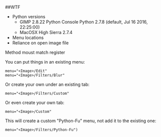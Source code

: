 ##WTF

- Python versions
    - GIMP 2.8.22 Python Console
Python 2.7.8 (default, Jul 16 2016, 22:25:00)
    - MacOSX High Sierra 2.7.4
- Menu locations
- Reliance on open image file

Method moust match register


You can put things in an existing menu:

    menu="<Image>/Edit"
    menu="<Image>/Filters/Blur"
    
Or create your own under an existing tab:

    menu="<Image>/Filters/Custom"

Or even create your own tab:

    menu="<Image>/Custom"

This will create a custom "Python-Fu" menu, not add it to the existing one:

    menu="<Image>/Filters/Python-Fu")